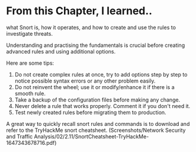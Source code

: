 # From this Chapter, I learned.. 
what Snort is, how it operates, and how to create and use the rules to investigate threats.

Understanding and practising the fundamentals is crucial before creating advanced rules and using additional options.

Here are some tips: 
1. Do not create complex rules at once, try to add options step by step to notice possible syntax errors or any other problem easily.
2. Do not reinvent the wheel; use it or modify/enhance it if there is a smooth rule.
3. Take a backup of the configuration files before making any change.
4. Never delete a rule that works properly. Comment it if you don't need it.
5. Test newly created rules before migrating them to production.

A great way to quickly recall snort rules and commands is to download and refer to the TryHackMe snort cheatsheet. (Screenshots/Network Security and Traffic Analysis/02/2.11/SnortCheatsheet-TryHackMe-1647343678716.pdf)


